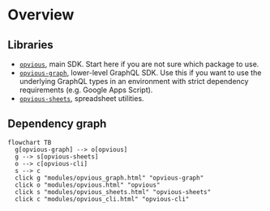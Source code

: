 # Overview

## Libraries

+ [`opvious`](modules/opvious.html), main SDK. Start here if you are not sure
  which package to use.
+ [`opvious-graph`](modules/opvious_graph.html), lower-level GraphQL SDK. Use
  this if you want to use the underlying GraphQL types in an environment with
  strict dependency requirements (e.g. Google Apps Script).
+ [`opvious-sheets`](modules/opvious_cli.html), spreadsheet utilities.

## Dependency graph

```mermaid
flowchart TB
  g[opvious-graph] --> o[opvious]
  g --> s[opvious-sheets]
  o --> c[opvious-cli]
  s --> c
  click g "modules/opvious_graph.html" "opvious-graph"
  click o "modules/opvious.html" "opvious"
  click s "modules/opvious_sheets.html" "opvious-sheets"
  click c "modules/opvious_cli.html" "opvious-cli"
```
